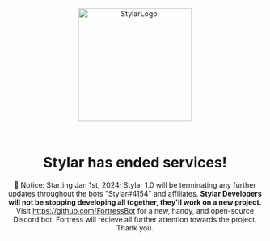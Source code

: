 <div align="center">

<img src="https://i.imgur.com/4LW9K0H.png" alt="StylarLogo" width="224" height="224" style="margin-bottom: 25px;" />

# Stylar has ended services!

🛑 Notice: Starting Jan 1st, 2024; Stylar 1.0 will be terminating any further updates throughout the bots "Stylar#4154" and affiliates. 
**Stylar Developers will not be stopping developing all together, they'll work on a new project.** Visit https://github.com/FortressBot
for a new, handy, and open-source Discord bot. Fortress will recieve all further attention towards the project. Thank you.

